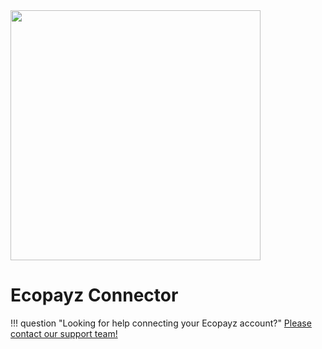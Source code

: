 <img src="https://static.openfintech.io/payment_providers/ecopayz/logo.svg?w=400" width="400px" >

# Ecopayz Connector

!!! question "Looking for help connecting your Ecopayz account?"
    [Please contact our support team!](mailto:support@paycore.io)